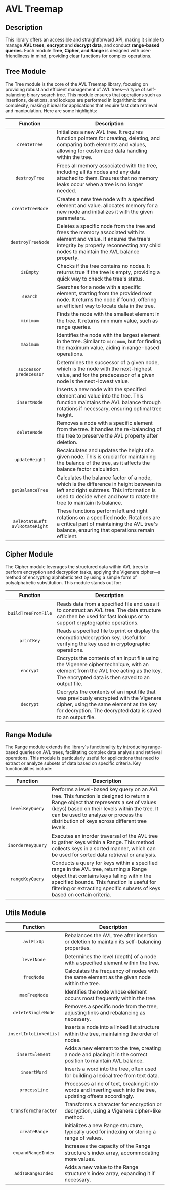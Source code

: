 # AVL Treemap

## Description

This library offers an accessible and straightforward API, making it simple to manage **AVL trees**, **encrypt** and **decrypt data**, and conduct **range-based queries**. Each module **Tree, Cipher, and Range** is designed with user-friendliness in mind, providing clear functions for complex operations.

## Tree Module

The Tree module is the core of the AVL Treemap library, focusing on providing robust and efficient management of AVL trees—a type of self-balancing binary search tree. This module ensures that operations such as insertions, deletions, and lookups are performed in logarithmic time complexity, making it ideal for applications that require fast data retrieval and manipulation. Here are some highlights:

| Function | Description |
|:--------:|------------|
| `createTree` | Initializes a new AVL tree. It requires function pointers for creating, deleting, and comparing both elements and values, allowing for customized data handling within the tree. |
| `destroyTree` | Frees all memory associated with the tree, including all its nodes and any data attached to them. Ensures that no memory leaks occur when a tree is no longer needed. |
| `createTreeNode` | Creates a new tree node with a specified element and value. allocates memory for a new node and initializes it with the given parameters. |
| `destroyTreeNode` | Deletes a specific node from the tree and frees the memory associated with its element and value. It ensures the tree's integrity by properly reconnecting any child nodes to maintain the AVL balance property. |
| `isEmpty` | Checks if the tree contains no nodes. It returns true if the tree is empty, providing a quick way to check the tree's status. |
| `search` | Searches for a node with a specific element, starting from the provided root node. It returns the node if found, offering an efficient way to locate data in the tree. |
| `minimum` | Finds the node with the smallest element in the tree. It returns minimum value, such as range queries. |
| `maximum` | Identifies the node with the largest element in the tree. Similar to `minimum`, but for finding the maximum value, aiding in range-based operations. |
| `successor` `predecessor`  | Determines the successor of a given node, which is the node with the next-highest value, and for the predecessor of a given node is the next-lowest value. |
| `insertNode` | Inserts a new node with the specified element and value into the tree. This function maintains the AVL balance through rotations if necessary, ensuring optimal tree height. |
| `deleteNode` | Removes a node with a specific element from the tree. It handles the re-balancing of the tree to preserve the AVL property after deletion. |
| `updateHeight` | Recalculates and updates the height of a given node. This is crucial for maintaining the balance of the tree, as it affects the balance factor calculation. |
| `getBalanceTree` | Calculates the balance factor of a node, which is the difference in height between its left and right subtrees. This information is used to decide when and how to rotate the tree to maintain its balance. |
| `avlRotateLeft` `avlRotateRight` | These functions perform left and right rotations on a specified node. Rotations are a critical part of maintaining the AVL tree's balance, ensuring that operations remain efficient. |

## Cipher Module

The Cipher module leverages the structured data within AVL trees to perform encryption and decryption tasks, applying the Vigenere cipher—a method of encrypting alphabetic text by using a simple form of polyalphabetic substitution. This module stands out for:

| Function            | Description                                                                                           |
|:-------------------:|-------------------------------------------------------------------------------------------------------|
| `buildTreeFromFile` | Reads data from a specified file and uses it to construct an AVL tree. The data structure can then be used for fast lookups or to support cryptographic operations.                |
| `printKey`          | Reads a specified file to print or display the encryption/decryption key. Useful for verifying the key used in cryptographic operations.                                   |
| `encrypt`           | Encrypts the contents of an input file using the Vigenere cipher technique, with an element from the AVL tree acting as the key. The encrypted data is then saved to an output file. |
| `decrypt`           | Decrypts the contents of an input file that was previously encrypted with the Vigenere cipher, using the same element as the key for decryption. The decrypted data is saved to an output file. |

## Range Module

The Range module extends the library's functionality by introducing range-based queries on AVL trees, facilitating complex data analysis and retrieval operations. This module is particularly useful for applications that need to extract or analyze subsets of data based on specific criteria. Key functionalities include:

| Function           | Description                                                                                           |
|:------------------:|-------------------------------------------------------------------------------------------------------|
| `levelKeyQuery`    | Performs a level-based key query on an AVL tree. This function is designed to return a Range object that represents a set of values (keys) based on their levels within the tree. It can be used to analyze or process the distribution of keys across different tree levels.         |
| `inorderKeyQuery`  | Executes an inorder traversal of the AVL tree to gather keys within a Range. This method collects keys in a sorted manner, which can be used for sorted data retrieval or analysis.       |
| `rangeKeyQuery`    | Conducts a query for keys within a specified range in the AVL tree, returning a Range object that contains keys falling within the specified bounds. This function is useful for filtering or extracting specific subsets of keys based on certain criteria.       |

## Utils Module

| Function               | Description                                                                                                         |
|:----------------------:|---------------------------------------------------------------------------------------------------------------------|
| `avlFixUp`             | Rebalances the AVL tree after insertion or deletion to maintain its self-balancing properties.                      |
| `levelNode`            | Determines the level (depth) of a node with a specified element within the tree.                                    |
| `freqNode`             | Calculates the frequency of nodes with the same element as the given node within the tree.                          |
| `maxFreqNode`          | Identifies the node whose element occurs most frequently within the tree.                                           |
| `deleteSingleNode`     | Removes a specific node from the tree, adjusting links and rebalancing as necessary.                                |
| `insertIntoLinkedList` | Inserts a node into a linked list structure within the tree, maintaining the order of nodes.                        |
| `insertElement`        | Adds a new element to the tree, creating a node and placing it in the correct position to maintain AVL balance.     |
| `insertWord`           | Inserts a word into the tree, often used for building a lexical tree from text data.                                |
| `processLine`          | Processes a line of text, breaking it into words and inserting each into the tree, updating offsets accordingly.    |
| `transformCharacter`   | Transforms a character for encryption or decryption, using a Vigenere cipher-like method.                           |
| `createRange`          | Initializes a new Range structure, typically used for indexing or storing a range of values.                        |
| `expandRangeIndex`     | Increases the capacity of the Range structure's index array, accommodating more values.                             |
| `addToRangeIndex`      | Adds a new value to the Range structure's index array, expanding it if necessary.                                   |
